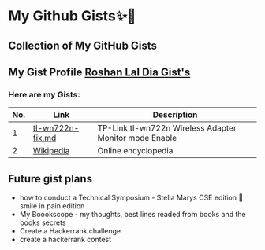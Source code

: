 # My Github Gists✨🔖
## Collection of My GitHub Gists

## My Gist Profile [Roshan Lal Dia Gist's](https://gist.github.com/roshan-lal-dia)

### Here are my Gists:

| No. | Link | Description |
| --- | --- | --- |
| 1 | [tl-wn722n-fix.md](https://gist.github.com/roshan-lal-dia/0a879ca7e981ec69113effc65aa75ab8) | TP-Link tl-wn722n Wireless Adapter Monitor mode Enable |
| 2 | [Wikipedia](https://www.wikipedia.org) | Online encyclopedia |


## Future gist plans 
 - how to conduct a Technical Symposium - Stella Marys CSE edition 🥲 smile in pain edition
 - My Boookscope - my thoughts, best lines readed from books and the books secrets
- Create a Hackerrank challenge 
- create a hackerrank contest 
